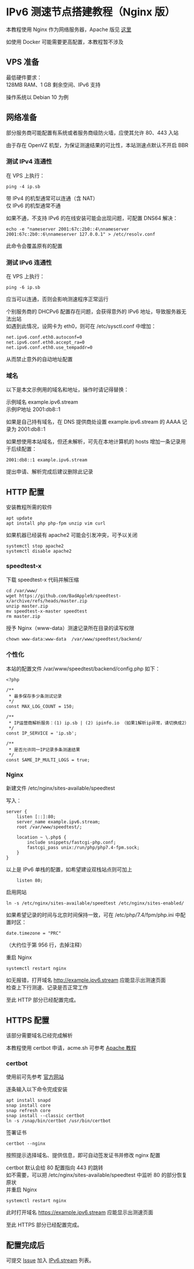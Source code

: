 # IPv6 测速节点搭建教程（Nginx 版）

本教程使用 Nginx 作为网络服务器，Apache 版见 [这里](../apache)  

如使用 Docker 可能需要更高配置，本教程暂不涉及  

## VPS 准备  


最低硬件要求：  
128MB RAM、1 GB 剩余空间、IPv6 支持  
  
操作系统以 Debian 10 为例   


## 网络准备  

部分服务商可能配置有系统或者服务商级防火墙，应使其允许 80、443 入站  

由于存在 OpenVZ 机型，为保证测速结果的可比性，本站测速点默认不开启 BBR  


### 测试 IPv4 连通性  
在 VPS 上执行：  
```
ping -4 ip.sb
```
带 IPv4 的机型通常可以连通（含 NAT）  
仅 IPv6 的机型通常不通  
  
如果不通，不支持 IPv6 的在线安装可能会出现问题，可配置 DNS64 解决：  
```
echo -e "nameserver 2001:67c:2b0::4\nnameserver 2001:67c:2b0::6\nnameserver 127.0.0.1" > /etc/resolv.conf
```
此命令会覆盖原有的配置  

### 测试 IPv6 连通性  
在 VPS 上执行：
```
ping -6 ip.sb
```  
应当可以连通，否则会影响测速程序正常运行  

个别服务商的 DHCPv6 配置存在问题，会获得意外的 IPv6 地址，导致服务器无法出站  
如遇到此情况，设网卡为 eth0，则可在 /etc/sysctl.conf 中增加：  
```
net.ipv6.conf.eth0.autoconf=0
net.ipv6.conf.eth0.accept_ra=0
net.ipv6.conf.eth0.use_tempaddr=0
```
从而禁止意外的自动地址配置  

### 域名  
以下是本文示例用的域名和地址，操作时请记得替换：  
  
示例域名    example.ipv6.stream  
示例IP地址  2001:db8::1  
  
如果是自己持有域名，在 DNS 提供商处设置 example.ipv6.stream 的 AAAA 记录为 2001:db8::1  

如果想使用本站域名，但还未解析，可先在本地计算机的 hosts 增加一条记录用于后续配置：  
```
2001:db8::1 example.ipv6.stream
```
提出申请、解析完成后建议删除此记录  


## HTTP 配置  

安装教程所需的软件

```
apt update  
apt install php php-fpm unzip vim curl
```

如果机器已经装有 apache2 可能会引发冲突，可予以关闭  

```
systemctl stop apache2
systemctl disable apache2
```


### speedtest-x
下载 speedtest-x 代码并解压缩

```
cd /var/www/
wget https://github.com/BadApple9/speedtest-x/archive/refs/heads/master.zip
unzip master.zip
mv speedtest-x-master speedtest
rm master.zip
```

授予 Nginx（www-data）测速记录所在目录的读写权限  
```
chown www-data:www-data  /var/www/speedtest/backend/
```


### 个性化

  

本站的配置文件 /var/www/speedtest/backend/config.php 如下：

```
<?php

/**
 * 最多保存多少条测试记录
 */
const MAX_LOG_COUNT = 150;

/**
 * IP运营商解析服务：(1) ip.sb | (2) ipinfo.io （如果1解析ip异常，请切换成2）
 */
const IP_SERVICE = 'ip.sb';

/**
 * 是否允许同一IP记录多条测速结果
 */
const SAME_IP_MULTI_LOGS = true;
```
   
### Nginx
新建文件 /etc/nginx/sites-available/speedtest   

写入：
```
server {
    listen [::]:80;
    server_name example.ipv6.stream;
    root /var/www/speedtest/;

    location ~ \.php$ {
        include snippets/fastcgi-php.conf;
        fastcgi_pass unix:/run/php/php7.4-fpm.sock;
    }
}
```

以上是 IPv6 单栈的配置，如希望建设双栈站点则可加上
```
    listen 80;
```
   
启用网站  
```
ln -s /etc/nginx/sites-available/speedtest /etc/nginx/sites-enabled/
```

如果希望记录的时间与北京时间保持一致，可在 /etc/php/7.4/fpm/php.ini 中配置时区：
```
date.timezone = "PRC"
```
（大约位于第 956 行，去掉注释）

重启 Nginx  
```
systemctl restart nginx
```

如无报错，打开域名 http://example.ipv6.stream 应能显示出测速页面  
检查上下行测速、记录是否正常工作  

至此 HTTP 部分已经配置完成。  

## HTTPS 配置
该部分需要域名已经完成解析  

本教程使用 certbot 申请，acme.sh 可参考 [Apache 教程](../apache#acmesh)   

### certbot 
使用前可先参考 [官方网站](https://certbot.eff.org/lets-encrypt/debianbuster-nginx)   

逐条输入以下命令完成安装  
```
apt install snapd
snap install core
snap refresh core
snap install --classic certbot
ln -s /snap/bin/certbot /usr/bin/certbot

```
  
  
  
签署证书  
```
certbot --nginx  
```  

按照提示选择域名、提供信息，即可自动签发证书并修改 nginx 配置   

certbot 默认会给 80 配置指向 443 的跳转  
如不需要，可以把 /etc/nginx/sites-available/speedtest 中监听 80 的部分恢复原状  
并重启 Nginx  
```
systemctl restart nginx
```

此时打开域名 https://example.ipv6.stream 应能显示出测速页面  

至此 HTTPS 部分已经配置完成。  

## 配置完成后

可提交 [Issue](https://github.com/TulvL/IPv6.stream/issues/new?assignees=&labels=&template=------.md&title=%E6%96%B0%E7%AB%99%E7%82%B9%E6%8F%90%E4%BA%A4) 加入 [IPv6.stream](https://IPv6.stream) 列表。     
